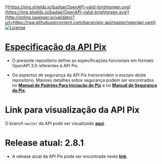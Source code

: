[![https://img.shields.io/badge/OpenAPI-valid-brightgreen.svg](https://img.shields.io/badge/OpenAPI-valid-brightgreen.svg)](http://online.swagger.io/validator?url=https://raw.githubusercontent.com/bacen/pix-api/master/openapi.yaml) [![License](https://img.shields.io/badge/License-Apache%202.0-blue.svg)](https://www.apache.org/licenses/LICENSE-2.0)

# [Especificação da API Pix](https://bacen.github.io/pix-api/index.html)

* O presente repositório define as especificações funcionais em formato OpenAPI 3.0 referentes à API Pix.

* Os aspectos de segurança da API Pix transcendem o escopo deste repositório. Maiores detalhes sobre segurança podem ser encontrados no __[Manual de Padrões Para Iniciação do Pix](https://www.bcb.gov.br/estabilidadefinanceira/pix?modalAberto=regulamentacao_pix)__ e no __[Manual de Segurança do Pix](https://www.bcb.gov.br/estabilidadefinanceira/pix?modalAberto=regulamentacao_pix)__. 

# Link para visualização da API Pix

O branch `master` da API pode ser visualizado __[aqui](https://bacen.github.io/pix-api/index.html)__.

# Release atual: 2.8.1

* A release atual da API Pix pode ser encontrada neste __[link](https://github.com/bacen/pix-api/releases/tag/2.8.1)__.
